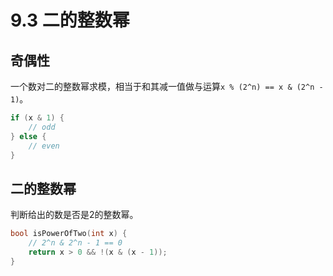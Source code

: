 # 9.3 二的整数幂

## 奇偶性
一个数对二的整数幂求模，相当于和其减一值做与运算`x % (2^n) == x & (2^n - 1)`。

```cpp
if (x & 1) {
    // odd
} else {
    // even
}
```

## 二的整数幂
判断给出的数是否是2的整数幂。

```cpp
bool isPowerOfTwo(int x) {
    // 2^n & 2^n - 1 == 0
    return x > 0 && !(x & (x - 1));
}
```